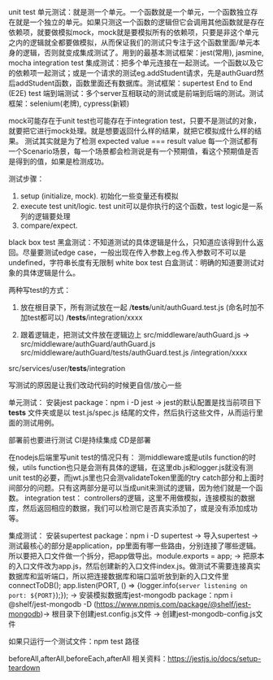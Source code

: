 unit test 单元测试：就是测一个单元。一个函数就是一个单元，一个函数独立存在就是一个独立的单元。如果只测这一个函数的逻辑但它会调用其他函数就是存在依赖项，就要做模拟mock，mock就是要模拟所有的依赖项，只要是非这个单元之内的逻辑就全都要做模拟，从而保证我们的测试只专注于这个函数里面/单元本身的逻辑，否则就变成集成测试了。用到的最基本测试框架：jest(常用), jasmine, mocha
integration test 集成测试：把多个单元连接在一起测试。一个函数以及它的依赖项一起测试；或是一个请求的测试eg.addStudent请求，先是authGuard然后addStudent函数，函数里面还有数据库。测试框架：supertest
End to End (E2E) test 端到端测试：多个server互相联动的测试或是前端到后端的测试。测试框架：selenium(老牌), cypress(新颖)

mock可能存在于unit test也可能存在于integration test，只要不是测试的对象，就要把它进行mock处理。就是想要返回什么样的结果，就把它模拟成什么样的结果。
测试其实就是为了检测 expected value === result value
每一个测试都有一个Scenario场景，每一个场景都会检测说是有一个预期值，看这个预期值是否是得到的值，如果是检测成功。

测试步骤：
1. setup (initialize, mock). 初始化一些变量还有模拟
2. execute test unit/logic. test unit可以是你执行的这个函数，test logic是一系列的逻辑要处理
3. compare/expect.

black box test 黑盒测试：不知道测试的具体逻辑是什么，只知道应该得到什么返回。尽量要测试edge case，一般出现在传入参数上eg.传入参数可不可以是undefined，字符串长度有无限制
white box test 白盒测试：明确的知道要测试对象的具体逻辑是什么。

两种写test的方式：
1. 放在根目录下，所有测试放在一起
/__tests__/unit/authGuard.test.js (命名时加不加test都可以)
/__tests__/integration/xxxx

2. 跟着逻辑走，把测试文件放在逻辑边上
src/middleware/authGuard.js ->
src/middleware/authGuard/authGuard.js
src/middleware/authGuard/tests/authGuard.test.js
/integration/xxxx

src/services/user/__tests__/integration

写测试的原因是让我们改动代码的时候更自信/放心一些

单元测试：
安装jest package：npm i -D jest -> jest的默认配置是找当前项目下 __tests__ 文件夹或是以 test.js/spec.js 结尾的文件，然后执行这些文件，从而运行里面的测试用例。

部署前也要进行测试
CI是持续集成
CD是部署

在nodejs后端里写unit test的情况只有：
测middleware或是utils function的时候，utils function也只是会测有具体的逻辑，在这里db.js和logger.js就没有测unit test的必要，而jwt.js里也只会测validateToken里面的try catch部分和上面时间部分的问题。只有这两部分是可以当成unit来测试的逻辑，因为他们就是一个函数。
integration test：
controllers的逻辑，这里不用做模拟，连接模拟的数据库，然后返回相应的数据，我们可以检测它是否真实添加了，或是没有添加成功等。

集成测试：
安装supertest package：npm i -D supertest -> 导入supertest 
-> 测试最核心的部分是application，pp里面有哪一些路由，分别连接了哪些逻辑。所以要把入口文件做一个拆分，把app做导出。module.exports = app;
-> 把原本的入口文件改为app.js，然后创建新的入口文件index.js。做测试不需要连接真实数据库和监听端口，所以把连接数据库和端口监听放到新的入口文件里
connectToDB(); app.listen(PORT, () => {logger.info(`server listening on port: ${PORT}`);});
-> 安装模拟数据库jest-mongodb package：npm i @shelf/jest-mongodb -D (https://www.npmjs.com/package/@shelf/jest-mongodb)-> 根目录下创建jest.config.js文件 -> 创建jest-mongodb-config.js文件

如果只运行一个测试文件：npm test 路径

beforeAll,afterAll,beforeEach,afterAll 相关资料：https://jestjs.io/docs/setup-teardown